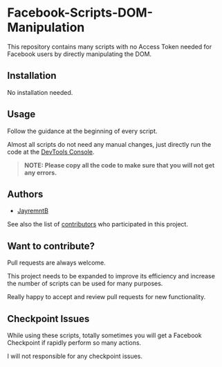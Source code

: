 # Facebook-Scripts-DOM-Manipulation

This repository contains many scripts with no Access Token needed for Facebook users by directly manipulating the DOM.

## Installation

No installation needed.

## Usage

Follow the guidance at the beginning of every script.

Almost all scripts do not need any manual changes, just directly run the code at the [DevTools Console](https://developers.google.com/web/tools/chrome-devtools/open).

> **NOTE: Please copy all the code to make sure that you will not get any errors.**

## Authors

- [JayremntB](https://github.com/JayremntB)

See also the list of [contributors](https://github.com/JayremntB/facebook-scripts-DOM-manipulation/contributors) who participated in this project.

## Want to contribute?

Pull requests are always welcome.

This project needs to be expanded to improve its efficiency and increase the number of scripts can be used for many purposes.

Really happy to accept and review pull requests for new functionality.

## Checkpoint Issues

While using these scripts, totally sometimes you will get a Facebook Checkpoint if rapidly perform so many actions.

I will not responsible for any checkpoint issues.
